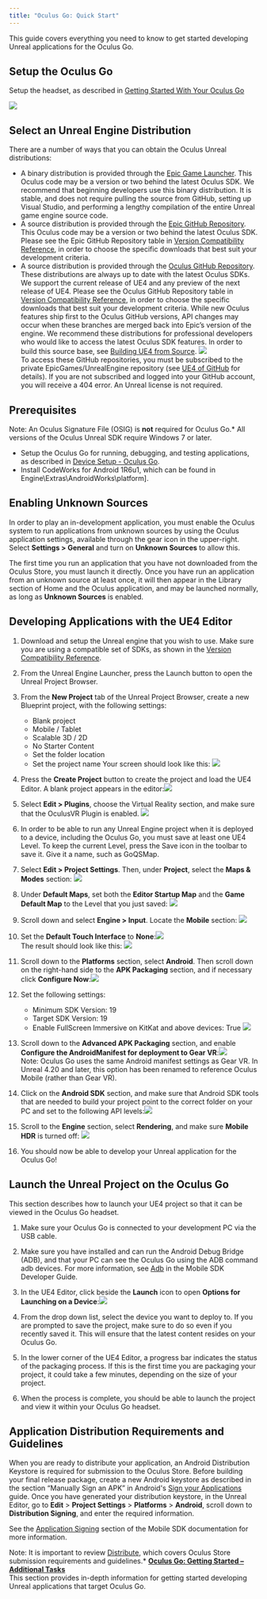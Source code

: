 ```yaml
---
title: "Oculus Go: Quick Start"
---
```

This guide covers everything you need to know to get started developing Unreal applications for the Oculus Go.

## Setup the Oculus Go

Setup the headset, as described in [Getting Started With Your Oculus Go](https://support.oculus.com/183135912238400/)

![](/images/documentation-unreal-latest-concepts-unreal-quick-start-guide-go-0.png)  
## Select an Unreal Engine Distribution

There are a number of ways that you can obtain the Oculus Unreal distributions:

* A binary distribution is provided through the [Epic Game Launcher](https://www.unrealengine.com/download?sessionInvalidated=true). This Oculus code may be a version or two behind the latest Oculus SDK. We recommend that beginning developers use this binary distribution. It is stable, and does not require pulling the source from GitHub, setting up Visual Studio, and performing a lengthy compilation of the entire Unreal game engine source code.
* A source distribution is provided through the [Epic GitHub Repository](https://github.com/EpicGames). This Oculus code may be a version or two behind the latest Oculus SDK. Please see the Epic GitHub Repository table in [Version Compatibility Reference](/documentation/unreal/latest/concepts/unreal-compatibility-matrix/ "This section provides compatibility information for Oculus OVRPlugin and UE4 versions. To access these GitHub repositories, you must be subscribed to the private EpicGames/UnrealEngine repository. If you are not subscribed and logged into your GitHub account, you will get a 404 error. An Unreal license is not required."), in order to choose the specific downloads that best suit your development criteria.
* A source distribution is provided through the [Oculus GitHub Repository](https://github.com/Oculus-VR/UnrealEngine.git). These distributions are always up to date with the latest Oculus SDKs. We support the current release of UE4 and any preview of the next release of UE4. Please see the Oculus GitHub Repository table in [Version Compatibility Reference](/documentation/unreal/latest/concepts/unreal-compatibility-matrix/ "This section provides compatibility information for Oculus OVRPlugin and UE4 versions. To access these GitHub repositories, you must be subscribed to the private EpicGames/UnrealEngine repository. If you are not subscribed and logged into your GitHub account, you will get a 404 error. An Unreal license is not required."), in order to choose the specific downloads that best suit your development criteria. While new Oculus features ship first to the Oculus GitHub versions, API changes may occur when these branches are merged back into Epic’s version of the engine. We recommend these distributions for professional developers who would like to access the latest Oculus SDK features. In order to build this source base, see [Building UE4 from Source](/documentation/unreal/latest/concepts/unreal-building-ue4-from-source/ "The following section describes how to download, compile, and launch UE4 from the Oculus GitHub repository using Visual Studio 2015 or 2017.").
![](/images/documentation-unreal-latest-concepts-unreal-quick-start-guide-go-1.png)  
To access these GitHub repositories, you must be subscribed to the private EpicGames/UnrealEngine repository (see [UE4 of GitHub](https://www.unrealengine.com/ue4-on-github) for details). If you are not subscribed and logged into your GitHub account, you will receive a 404 error. An Unreal license is not required.

## Prerequisites

Note: An Oculus Signature File (OSIG) is **not** required for Oculus Go.* All versions of the Oculus Unreal SDK require Windows 7 or later.
* Setup the Oculus Go for running, debugging, and testing applications, as described in [ Device Setup - Oculus Go](/documentation/mobilesdk/latest/concepts/mobile-device-setup-go/).
* Install CodeWorks for Android 1R6u1, which can be found in Engine\Extras\AndroidWorks\platform].
## Enabling Unknown Sources

In order to play an in-development application, you must enable the Oculus system to run applications from unknown sources by using the Oculus application settings, available through the gear icon in the upper-right. Select **Settings > General** and turn on **Unknown Sources** to allow this.

The first time you run an application that you have not downloaded from the Oculus Store, you must launch it directly. Once you have run an application from an unknown source at least once, it will then appear in the Library section of Home and the Oculus application, and may be launched normally, as long as **Unknown Sources** is enabled.

## Developing Applications with the UE4 Editor

1. Download and setup the Unreal engine that you wish to use. Make sure you are using a compatible set of SDKs, as shown in the [Version Compatibility Reference](/documentation/unreal/latest/concepts/unreal-compatibility-matrix/ "This section provides compatibility information for Oculus OVRPlugin and UE4 versions. To access these GitHub repositories, you must be subscribed to the private EpicGames/UnrealEngine repository. If you are not subscribed and logged into your GitHub account, you will get a 404 error. An Unreal license is not required.").
2. From the Unreal Engine Launcher, press the Launch button to open the Unreal Project Browser.
3. From the **New Project** tab of the Unreal Project Browser, create a new Blueprint project, with the following settings:
	* Blank project
	* Mobile / Tablet
	* Scalable 3D / 2D
	* No Starter Content
	* Set the folder location
	* Set the project name
	 Your screen should look like this: ![](/images/documentation-unreal-latest-concepts-unreal-quick-start-guide-go-2.png)  

4. Press the **Create Project** button to create the project and load the UE4 Editor. A blank project appears in the editor:![](/images/documentation-unreal-latest-concepts-unreal-quick-start-guide-go-3.png)  

5. Select **Edit > Plugins**, choose the Virtual Reality section, and make sure that the OculusVR Plugin is enabled. ![](/images/documentation-unreal-latest-concepts-unreal-quick-start-guide-go-4.png)  

6. In order to be able to run any Unreal Engine project when it is deployed to a device, including the Oculus Go, you must save at least one UE4 Level. To keep the current Level, press the Save icon in the toolbar to save it. Give it a name, such as GoQSMap.
7. Select **Edit > Project Settings**. Then, under **Project**, select the **Maps & Modes** section: ![](/images/documentation-unreal-latest-concepts-unreal-quick-start-guide-go-5.png)  

8. Under **Default Maps**, set both the **Editor Startup Map** and the **Game Default Map** to the Level that you just saved: ![](/images/documentation-unreal-latest-concepts-unreal-quick-start-guide-go-6.png)  

9. Scroll down and select **Engine > Input**. Locate the **Mobile** section: ![](/images/documentation-unreal-latest-concepts-unreal-quick-start-guide-go-7.png)  

10. Set the **Default Touch Interface** to **None**:![](/images/documentation-unreal-latest-concepts-unreal-quick-start-guide-go-8.png)  
 The result should look like this: ![](/images/documentation-unreal-latest-concepts-unreal-quick-start-guide-go-9.png)  

11. Scroll down to the **Platforms** section, select **Android**. Then scroll down on the right-hand side to the **APK Packaging** section, and if necessary click **Configure Now**:![](/images/documentation-unreal-latest-concepts-unreal-quick-start-guide-go-10.png)  

12. Set the following settings:
	* Minimum SDK Version: 19
	* Target SDK Version: 19
	* Enable FullScreen Immersive on KitKat and above devices: True
	![](/images/documentation-unreal-latest-concepts-unreal-quick-start-guide-go-11.png)  

13.  Scroll down to the **Advanced APK Packaging** section, and enable **Configure the AndroidManifest for deployment to Gear VR**:![](/images/documentation-unreal-latest-concepts-unreal-quick-start-guide-go-12.png)  
Note: Oculus Go uses the same Android manifest settings as Gear VR. In Unreal 4.20 and later, this option has been renamed to reference Oculus Mobile (rather than Gear VR).
14. Click on the **Android SDK** section, and make sure that Android SDK tools that are needed to build your project point to the correct folder on your PC and set to the following API levels:![](/images/documentation-unreal-latest-concepts-unreal-quick-start-guide-go-13.png)  

15. Scroll to the **Engine** section, select **Rendering**, and make sure **Mobile HDR** is turned off: ![](/images/documentation-unreal-latest-concepts-unreal-quick-start-guide-go-14.png)  

16. You should now be able to develop your Unreal application for the Oculus Go!
## Launch the Unreal Project on the Oculus Go

This section describes how to launch your UE4 project so that it can be viewed in the Oculus Go headset.

1. Make sure your Oculus Go is connected to your development PC via the USB cable.
2. Make sure you have installed and can run the Android Debug Bridge (ADB), and that your PC can see the Oculus Go using the ADB command adb devices. For more information, see [Adb](/documentation/mobilesdk/latest/concepts/mobile-adb/) in the Mobile SDK Developer Guide.
3. In the UE4 Editor, click beside the **Launch** icon to open **Options for Launching on a Device**:![](/images/documentation-unreal-latest-concepts-unreal-quick-start-guide-go-15.png)  

4. From the drop down list, select the device you want to deploy to. If you are prompted to save the project, make sure to do so even if you recently saved it. This will ensure that the latest content resides on your Oculus Go.
5. In the lower corner of the UE4 Editor, a progress bar indicates the status of the packaging process. If this is the first time you are packaging your project, it could take a few minutes, depending on the size of your project.
6. When the process is complete, you should be able to launch the project and view it within your Oculus Go headset.
## Application Distribution Requirements and Guidelines

When you are ready to distribute your application, an Android Distribution Keystore is required for submission to the Oculus Store. Before building your final release package, create a new Android keystore as described in the section “Manually Sign an APK” in Android's [Sign your Applications](https://developer.android.com/tools/publishing/app-signing.html) guide. Once you have generated your distribution keystore, in the Unreal Editor, go to **Edit** > **Project Settings** > **Platforms** > **Android**, scroll down to **Distribution Signing**, and enter the required information.

See the [Application Signing](/documentation/mobilesdk/latest/concepts/mobile-submission-sig-file/) section of the Mobile SDK documentation for more information.

Note: It is important to review [Distribute](/distribute/), which covers Oculus Store submission requirements and guidelines.* **[Oculus Go: Getting Started – Additional Tasks](/documentation/unreal/latest/concepts/unreal-ide-guide-go/)**  
This section provides in-depth information for getting started developing Unreal applications that target Oculus Go.
